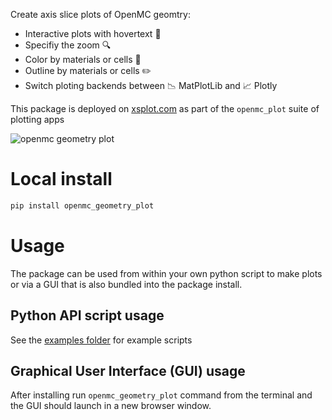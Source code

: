 Create axis slice plots of OpenMC geomtry:
  - Interactive plots with hovertext :speech_balloon:
  - Specifiy the zoom :mag:
  - Color by materials or cells :art:
  - Outline by materials or cells :pencil2:
  - Switch ploting backends between 📉 MatPlotLib and 📈 Plotly

This package is deployed on [xsplot.com](https://www.xsplot.com) as part of the ```openmc_plot``` suite of plotting apps

![openmc geometry plot](https://user-images.githubusercontent.com/8583900/213252783-526fa814-2abd-4aac-bd1d-9cf0024a7039.png)

# Local install

```python
pip install openmc_geometry_plot
```

# Usage

The package can be used from within your own python script to make plots or via a GUI that is also bundled into the package install.

## Python API script usage
See the [examples folder](https://github.com/fusion-energy/openmc_geometry_plot/tree/master/examples) for example scripts

## Graphical User Interface (GUI) usage

After installing run ```openmc_geometry_plot``` command from the terminal and the GUI should launch in a new browser window.
